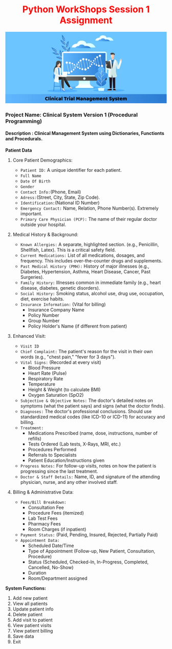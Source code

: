 # <div style="text-align: center; color: red;">Python WorkShops Session 1 Assignment</div>

<img src="Clinical-Trial-Management-Software-System.webp">

### Project Name: **Clinical System Version 1 (Procedural Programming)**
#### Description : Clinical Management System using Dictionaries, Functionts and Procedurals.
**Patient Data**

1. Core Patient Demographics:

    - `Patient ID:` A unique identifier for each patient.
    - `Full Name`
    - `Date Of Birth`
    - `Gender`
    - `Contact Info:`(Phone, Email)
    - `Adress:`(Street, City, State, Zip Code).
    - `Identification:`(National ID Number)
    - `Emergency Contact:` Name, Relation, Phone Number(s). Extremely important.
    - `Primary Care Physician (PCP):` The name of their regular doctor outside your hospital.
2. Medical History & Background:
    - `Known Allergies:` A separate, highlighted section. (e.g., Penicillin, Shellfish, Latex). This is a critical safety field.
    - `Current Medications:` List of all medications, dosages, and frequency. This includes over-the-counter drugs and supplements.
    - `Past Medical History (PMH):` History of major illnesses (e.g., Diabetes, Hypertension, Asthma, Heart Disease, Cancer, Past Surgeries).
    - `Family History:` Illnesses common in immediate family (e.g., heart disease, diabetes, genetic disorders).
    - `Social History:` Smoking status, alcohol use, drug use, occupation, diet, exercise habits.
    - `Insurance Information:` (Vital for billing)
        - Insurance Company Name
        - Policy Number
        - Group Number
        - Policy Holder's Name (if different from patient)
3. Enhanced Visit:
    - `Visit ID`
    - `Chief Complaint:` The patient's reason for the visit in their own words (e.g., "chest pain," "fever for 3 days").
    - `Vital Signs:` (Recorded at every visit)
        - Blood Pressure
        - Heart Rate (Pulse)
        - Respiratory Rate
        - Temperature
        - Height & Weight (to calculate BMI)
        - Oxygen Saturation (SpO2)
    - `Subjective & Objective Notes:` The doctor's detailed notes on symptoms (what the patient says) and signs (what the doctor finds).
    - `Diagnoses:` The doctor's professional conclusions. Should use standardized medical codes (like ICD-10 or ICD-11) for accuracy and billing.
    - `Treatment:`
        - Medications Prescribed (name, dose, instructions, number of refills)
        - Tests Ordered (Lab tests, X-Rays, MRI, etc.)
        - Procedures Performed
        - Referrals to Specialists
        - Patient Education/Instructions given
    - `Progress Notes:` For follow-up visits, notes on how the patient is progressing since the last treatment.
    - `Doctor & Staff Details:` Name, ID, and signature of the attending physician, nurse, and any other involved staff.
4. Billing & Administrative Data:
    - `Fees/Bill Breakdown:`
        - Consultation Fee
        - Procedure Fees (itemized)
        - Lab Test Fees
        - Pharmacy Fees
        - Room Charges (if inpatient)
    - `Payment Status:` (Paid, Pending, Insured, Rejected, Partially Paid)
    - `Appointment Data:`
        - Scheduled Date/Time
        - Type of Appointment (Follow-up, New Patient, Consultation, Procedure)
        - Status (Scheduled, Checked-In, In-Progress, Completed, Cancelled, No-Show)
        - Duration
        - Room/Department assigned

**System Functions:**
1. Add new patient
2. View all patients
3. Update patient info
4. Delete patient
5. Add visit to patient 
6. View patient visits
7. View patient billing
8. Save data
9. Exit